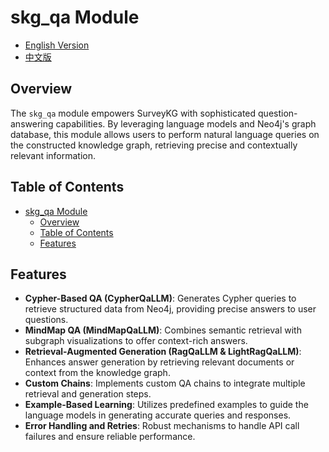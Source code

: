 # skg_qa Module

- [English Version](README.md)
- [中文版](README_zh.md)

## Overview

The `skg_qa` module empowers SurveyKG with sophisticated question-answering capabilities. By leveraging language models and Neo4j's graph database, this module allows users to perform natural language queries on the constructed knowledge graph, retrieving precise and contextually relevant information.

## Table of Contents

- [skg\_qa Module](#skg_qa-module)
  - [Overview](#overview)
  - [Table of Contents](#table-of-contents)
  - [Features](#features)

## Features

- **Cypher-Based QA (CypherQaLLM)**: Generates Cypher queries to retrieve structured data from Neo4j, providing precise answers to user questions.
- **MindMap QA (MindMapQaLLM)**: Combines semantic retrieval with subgraph visualizations to offer context-rich answers.
- **Retrieval-Augmented Generation (RagQaLLM & LightRagQaLLM)**: Enhances answer generation by retrieving relevant documents or context from the knowledge graph.
- **Custom Chains**: Implements custom QA chains to integrate multiple retrieval and generation steps.
- **Example-Based Learning**: Utilizes predefined examples to guide the language models in generating accurate queries and responses.
- **Error Handling and Retries**: Robust mechanisms to handle API call failures and ensure reliable performance.